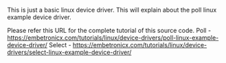 This is just a basic linux device driver. This will explain about the poll linux example device driver.

Please refer this URL for the complete tutorial of this source code.
Poll - https://embetronicx.com/tutorials/linux/device-drivers/poll-linux-example-device-driver/
Select - https://embetronicx.com/tutorials/linux/device-drivers/select-linux-example-device-driver/
